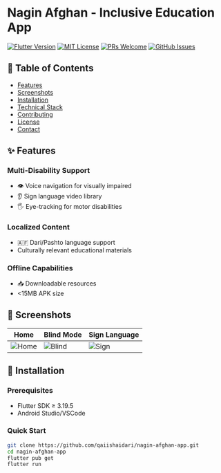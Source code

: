 # Nagin Afghan - Inclusive Education App

[![Flutter Version](https://img.shields.io/badge/Flutter-3.19.5-blue)](https://flutter.dev)
[![MIT License](https://img.shields.io/badge/License-MIT-green.svg)](LICENSE)
[![PRs Welcome](https://img.shields.io/badge/PRs-welcome-brightgreen.svg)](CONTRIBUTING.md)
[![GitHub Issues](https://img.shields.io/github/issues/qaiishaidari/nagin-afghan-app)](https://github.com/qaiishaidari/nagin-afghan-app/issues)

## 📌 Table of Contents
- [Features](#-features)
- [Screenshots](#-screenshots)
- [Installation](#-installation)
- [Technical Stack](#-technical-stack)
- [Contributing](#-contributing)
- [License](#-license)
- [Contact](#-contact)

## ✨ Features
### Multi-Disability Support
- 👁️ Voice navigation for visually impaired
- 👂 Sign language video library
- 🖐️ Eye-tracking for motor disabilities

### Localized Content
- 🇦🇫 Dari/Pashto language support
- Culturally relevant educational materials

### Offline Capabilities
- 📥 Downloadable resources
- <15MB APK size

## 📱 Screenshots
| Home | Blind Mode | Sign Language |
|------|------------|---------------|
| ![Home](screenshots/home.jpg) | ![Blind](screenshots/blind.jpg) | ![Sign](screenshots/sign.jpg) |

## 🚀 Installation
### Prerequisites
- Flutter SDK ≥ 3.19.5
- Android Studio/VSCode

### Quick Start
```bash
git clone https://github.com/qaiishaidari/nagin-afghan-app.git
cd nagin-afghan-app
flutter pub get
flutter run
